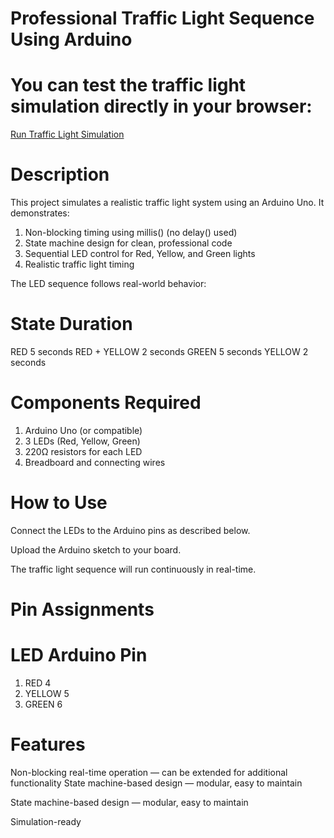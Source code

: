 # Professional Traffic Light Sequence Using Arduino

# You can test the traffic light simulation directly in your browser: 
[Run Traffic Light Simulation](https://wokwi.com/projects/440885017258592257)

# Description

This project simulates a realistic traffic light system using an Arduino Uno. It demonstrates:

1. Non-blocking timing using millis() (no delay() used)
2. State machine design for clean, professional code
3. Sequential LED control for Red, Yellow, and Green lights
4. Realistic traffic light timing

The LED sequence follows real-world behavior:

# State	Duration
  RED	             5   seconds
  RED + YELLOW	   2   seconds
  GREEN            5   seconds
  YELLOW           2   seconds
# Components Required

1. Arduino Uno (or compatible)
2. 3 LEDs (Red, Yellow, Green)
3. 220Ω resistors for each LED
4. Breadboard and connecting wires

# How to Use

Connect the LEDs to the Arduino pins as described below.

Upload the Arduino sketch to your board.

The traffic light sequence will run continuously in real-time.

# Pin Assignments
# LED	Arduino Pin

1. RED	4
2. YELLOW	5
3. GREEN	6

# Features

Non-blocking real-time operation — can be extended for additional functionality
State machine-based design — modular, easy to maintain

State machine-based design — modular, easy to maintain

Simulation-ready
